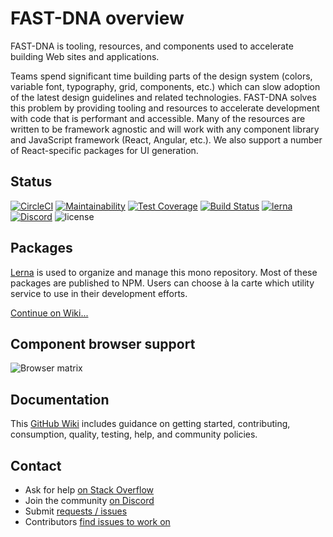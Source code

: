 
# FAST-DNA overview
FAST-DNA is tooling, resources, and components used to accelerate building Web sites and applications.

Teams spend significant time building parts of the design system (colors, variable font, typography, grid, components, etc.) which can slow adoption of the latest design guidelines and related technologies. FAST-DNA solves this problem by providing tooling and resources to accelerate development with code that is performant and accessible. Many of the resources are written to be framework agnostic and will work with any component library and JavaScript framework (React, Angular, etc.). We also support a number of React-specific packages for UI generation.

## Status
[![CircleCI](https://circleci.com/gh/Microsoft/fast-dna/tree/master.svg?style=shield&circle-token=d159a8b24ccb8046e07138c98717c32cb92589d6)](https://circleci.com/gh/Microsoft/fast-dna/tree/master)
[![Maintainability](https://api.codeclimate.com/v1/badges/8a74621e634a6e9b9561/maintainability)](https://codeclimate.com/github/Microsoft/fast-dna/maintainability)
[![Test Coverage](https://api.codeclimate.com/v1/badges/8a74621e634a6e9b9561/test_coverage)](https://codeclimate.com/github/Microsoft/fast-dna/test_coverage)
[![Build Status](https://saucelabs.com/buildstatus/FAST-DNA)](https://saucelabs.com/beta/builds/33e17283a9fb447ab220a8e00abe8f26)
[![lerna](https://img.shields.io/badge/maintained%20with-lerna-cc00ff.svg)](https://lernajs.io/)
[![Discord](https://img.shields.io/badge/support%20with-discord-cc00ff.svg)](https://discord.gg/FcSNfg4)
![license](https://img.shields.io/github/license/mashape/apistatus.svg)

## Packages
[Lerna](https://github.com/lerna/lerna#independent-mode---independent) is used to organize and manage this mono repository. Most of these packages are published to NPM. Users can choose à la carte which utility service to use in their development efforts.

[Continue on Wiki...](https://github.com/Microsoft/fast-dna/wiki/Packages)

## Component browser support
![Browser matrix](https://saucelabs.com/browser-matrix/FAST-DNA.svg)

## Documentation
This [GitHub Wiki](https://github.com/Microsoft/fast-dna/wiki) includes guidance on getting started, contributing, consumption, quality, testing, help, and community policies.

## Contact
* Ask for help [on Stack Overflow](https://stackoverflow.com/questions/tagged/fast-dna)
* Join the community [on Discord](https://discord.gg/FcSNfg4)
* Submit [requests / issues](https://github.com/Microsoft/fast-dna/issues/new/choose)
* Contributors [find issues to work on](https://github.com/Microsoft/fast-dna/labels/good%20first%20issue)
